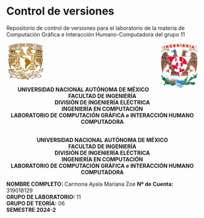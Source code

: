 # Control de versiones
Repositorio de control de versiones para el laboratorio de la materia de Computación Gráfica e Interacción Humano-Computadora del grupo 11
<p>
  <img src="https://github.com/ZoeCarmona/Control_de_versiones/blob/main/logo_unam.png" alt="Escudo UNAM" width="100" style="vertical-align: middle; margin-right: 50%;" />
  <img src="https://github.com/ZoeCarmona/Control_de_versiones/blob/main/logo_fi.png" alt="Escudo FI" width="100" style="vertical-align: middle; float: right;" />
</p>

<p align="center">
  <strong>UNIVERSIDAD NACIONAL AUTÓNOMA DE MÉXICO</strong><br>
  <strong>FACULTAD DE INGENIERÍA</strong><br>
  <strong>DIVISIÓN DE INGENIERÍA ELÉCTRICA</strong><br>
  <strong>INGENIERÍA EN COMPUTACIÓN</strong><br>
  <strong>LABORATORIO DE COMPUTACIÓN GRÁFICA e INTERACCIÓN HUMANO COMPUTADORA</strong><br>
</p>

<p align="center">
  <br>
  <strong>UNIVERSIDAD NACIONAL AUTÓNOMA DE MÉXICO</strong><br>
  <strong>FACULTAD DE INGENIERÍA</strong><br>
  <strong>DIVISIÓN DE INGENIERÍA ELÉCTRICA</strong><br>
  <strong>INGENIERÍA EN COMPUTACIÓN</strong><br>
  <strong>LABORATORIO DE COMPUTACIÓN GRÁFICA e INTERACCIÓN HUMANO COMPUTADORA</strong><br>
</p>

**NOMBRE COMPLETO:** Carmona Ayala Mariana Zoe 
**Nº de Cuenta:** 319018129  
**GRUPO DE LABORATORIO:** 11  
**GRUPO DE TEORÍA:** 06  
**SEMESTRE 2024-2**  
